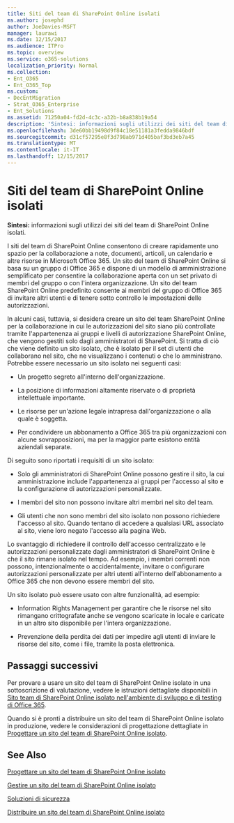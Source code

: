 ```yaml
---
title: Siti del team di SharePoint Online isolati
ms.author: josephd
author: JoeDavies-MSFT
manager: laurawi
ms.date: 12/15/2017
ms.audience: ITPro
ms.topic: overview
ms.service: o365-solutions
localization_priority: Normal
ms.collection:
- Ent_O365
- Ent_O365_Top
ms.custom:
- DecEntMigration
- Strat_O365_Enterprise
- Ent_Solutions
ms.assetid: 71250a04-fd2d-4c3c-a32b-b8a838b19a54
description: 'Sintesi: informazioni sugli utilizzi dei siti del team di SharePoint Online isolati.'
ms.openlocfilehash: 3de60bb19498d9f84c18e51181a3fedda9846bdf
ms.sourcegitcommit: d31cf57295e8f3d798ab971d405baf3bd3eb7a45
ms.translationtype: MT
ms.contentlocale: it-IT
ms.lasthandoff: 12/15/2017
---
```

# <a name="isolated-sharepoint-online-team-sites"></a>Siti del team di SharePoint Online isolati

 **Sintesi:** informazioni sugli utilizzi dei siti del team di SharePoint Online isolati.
  
I siti del team di SharePoint Online consentono di creare rapidamente uno spazio per la collaborazione a note, documenti, articoli, un calendario e altre risorse in Microsoft Office 365. Un sito del team di SharePoint Online si basa su un gruppo di Office 365 e dispone di un modello di amministrazione semplificato per consentire la collaborazione aperta con un set privato di membri del gruppo o con l'intera organizzazione. Un sito del team SharePoint Online predefinito consente ai membri del gruppo di Office 365 di invitare altri utenti e di tenere sotto controllo le impostazioni delle autorizzazioni.
  
In alcuni casi, tuttavia, si desidera creare un sito del team SharePoint Online per la collaborazione in cui le autorizzazioni del sito siano più controllate tramite l'appartenenza ai gruppi e livelli di autorizzazione SharePoint Online, che vengono gestiti solo dagli amministratori di SharePoint. Si tratta di ciò che viene definito un sito isolato, che è isolato per il set di utenti che collaborano nel sito, che ne visualizzano i contenuti o che lo amministrano. Potrebbe essere necessario un sito isolato nei seguenti casi:
  
- Un progetto segreto all'interno dell'organizzazione.
    
- La posizione di informazioni altamente riservate o di proprietà intellettuale importante.
    
- Le risorse per un'azione legale intrapresa dall'organizzazione o alla quale è soggetta.
    
- Per condividere un abbonamento a Office 365 tra più organizzazioni con alcune sovrapposizioni, ma per la maggior parte esistono entità aziendali separate.
    
Di seguito sono riportati i requisiti di un sito isolato:
  
- Solo gli amministratori di SharePoint Online possono gestire il sito, la cui amministrazione include l'appartenenza ai gruppi per l'accesso al sito e la configurazione di autorizzazioni personalizzate.
    
- I membri del sito non possono invitare altri membri nel sito del team.
    
- Gli utenti che non sono membri del sito isolato non possono richiedere l'accesso al sito. Quando tentano di accedere a qualsiasi URL associato al sito, viene loro negato l'accesso alla pagina Web.
    
Lo svantaggio di richiedere il controllo dell'accesso centralizzato e le autorizzazioni personalizzate dagli amministratori di SharePoint Online è che il sito rimane isolato nel tempo. Ad esempio, i membri correnti non possono, intenzionalmente o accidentalmente, invitare o configurare autorizzazioni personalizzate per altri utenti all'interno dell'abbonamento a Office 365 che non devono essere membri del sito.
  
Un sito isolato può essere usato con altre funzionalità, ad esempio:
  
- Information Rights Management per garantire che le risorse nel sito rimangano crittografate anche se vengono scaricate in locale e caricate in un altro sito disponibile per l'intera organizzazione.
    
- Prevenzione della perdita dei dati per impedire agli utenti di inviare le risorse del sito, come i file, tramite la posta elettronica.
    
## <a name="next-steps"></a>Passaggi successivi

Per provare a usare un sito del team di SharePoint Online isolato in una sottoscrizione di valutazione, vedere le istruzioni dettagliate disponibili in [Sito team di SharePoint Online isolato nell'ambiente di sviluppo e di testing di Office 365](isolated-sharepoint-online-team-site-dev-test-environment.md).
  
Quando si è pronti a distribuire un sito del team di SharePoint Online isolato in produzione, vedere le considerazioni di progettazione dettagliate in [Progettare un sito del team di SharePoint Online isolato](design-an-isolated-sharepoint-online-team-site.md).
  
## <a name="see-also"></a>See Also

[Progettare un sito del team di SharePoint Online isolato](design-an-isolated-sharepoint-online-team-site.md)
  
[Gestire un sito del team di SharePoint Online isolato](manage-an-isolated-sharepoint-online-team-site.md)
  
[Soluzioni di sicurezza](security-solutions.md)

[Distribuire un sito del team di SharePoint Online isolato](deploy-an-isolated-sharepoint-online-team-site.md)


